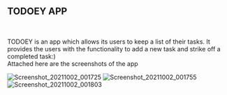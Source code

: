 <h2>TODOEY APP</h2><br>
<p>
TODOEY is an app which allows its users to keep a list of their tasks. It provides the users with the functionality to add a new task and strike off a completed task:)<br>
Attached here are the screenshots of the app<br>

![Screenshot_20211002_001725](https://user-images.githubusercontent.com/72309401/135672482-ffa7f823-bea2-4277-ad85-a76138824ff7.jpg)
![Screenshot_20211002_001755](https://user-images.githubusercontent.com/72309401/135672494-b92b93c9-ca06-4ddb-9da2-7810b096ae68.jpg)
![Screenshot_20211002_001803](https://user-images.githubusercontent.com/72309401/135672427-2bff203c-b50d-462f-9714-e7a558e08227.jpg)
